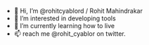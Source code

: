 - 👋 Hi, I’m @rohitcyablord / Rohit Mahindrakar
- 👀 I’m interested in developing tools
- 🌱 I’m currently learning how to live
- 📫 reach me @rohit_cyablor on twitter.

<!---
rohitcyablord/rohitcyablord is a ✨ special ✨ repository because its `README.md` (this file) appears on your GitHub profile.
You can click the Preview link to take a look at your changes.
--->
